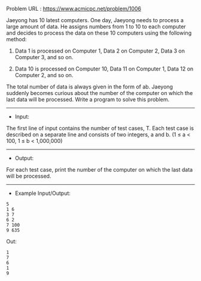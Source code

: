 Problem URL : https://www.acmicpc.net/problem/1006

Jaeyong has 10 latest computers. One day, Jaeyong needs to process a large amount of data. He assigns numbers from 1 to 10 to each computer and decides to process the data on these 10 computers using the following method:

1. Data 1 is processed on Computer 1, Data 2 on Computer 2, Data 3 on Computer 3, and so on.

2. Data 10 is processed on Computer 10, Data 11 on Computer 1, Data 12 on Computer 2, and so on.

The total number of data is always given in the form of ab. Jaeyong suddenly becomes curious about the number of the computer on which the last data will be processed. Write a program to solve this problem.

---
* Input:
  
The first line of input contains the number of test cases, T. Each test case is described on a separate line and consists of two integers, a and b. (1 ≤ a < 100, 1 ≤ b < 1,000,000)

---
* Output:
  
For each test case, print the number of the computer on which the last data will be processed.

---
* Example Input/Output:
```
5
1 6
3 7
6 2
7 100
9 635
```

Out:
```
1
7
6
1
9
```

